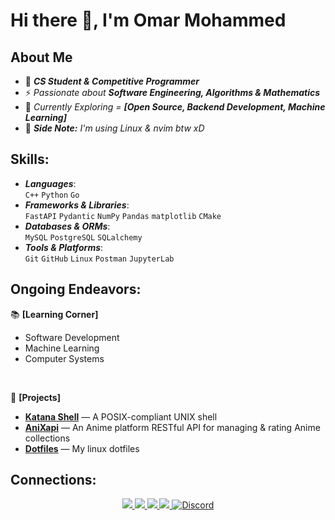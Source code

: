 # Hi there 👋, I'm Omar Mohammed


## About Me

- 🎯 ***CS Student & Competitive Programmer***
- ⚡ *Passionate about **Software Engineering, Algorithms & Mathematics***
- 🌟 *Currently Exploring = **[Open Source, Backend Development, Machine Learning]***
- 🐧 ***Side Note:** I'm using Linux & nvim btw xD*



## Skills:

- ***Languages***:  
  `C++` `Python` `Go`
- ***Frameworks & Libraries***:  
  `FastAPI` `Pydantic` `NumPy` `Pandas` `matplotlib` `CMake`
- ***Databases & ORMs***:  
  `MySQL` `PostgreSQL` `SQLalchemy`
- ***Tools & Platforms***:  
  `Git` `GitHub` `Linux` `Postman` `JupyterLab`


## Ongoing Endeavors:

📚 **[Learning Corner]**
- Software Development
- Machine Learning
- Computer Systems

<br>

🦾 **[Projects]**
- [**Katana Shell**](https://github.com/OmarSenpai/Katana_Shell) — A POSIX-compliant UNIX shell
- [**AniXapi**](https://github.com/OmarSenpai/AniXapi) — An Anime platform RESTful API for managing & rating Anime collections
- [**Dotfiles**](https://github.com/OmarSenpai/Dotfiles) — My linux dotfiles


## Connections:
	
<p align="center">
	<a href="https://x.com/OmarSenpai_20" > <img src="https://img.shields.io/badge/X-%23000000.svg?style=for-the-badge&logo=X&logoColor=white" > </a>
	<a href="mailto:Omar80747326@gmail.com" > <img src="https://img.shields.io/badge/Gmail-19b07e?style=for-the-badge&logo=gmail&logoColor=white" > </a>
	<a href="https://codeforces.com/profile/Omar_Senpai" > <img src="https://img.shields.io/badge/Codeforces-%231F8ACB.svg?style=for-the-badge&logo=codeforces&logoColor=white" > </a>
	<a href="https://leetcode.com/u/Omar_Senpai" > <img src="https://img.shields.io/badge/LeetCode-313131?style=for-the-badge&logo=LeetCode&logoColor=#d16c06" > </a>
	<a href="http://discordapp.com/users/1080617409221759017" target="_blank">
  <img src="https://img.shields.io/static/v1?style=for-the-badge&message=Discord&color=5865F2&logo=Discord&logoColor=FFFFFF&label=" alt="Discord"/> </a>
</p>

